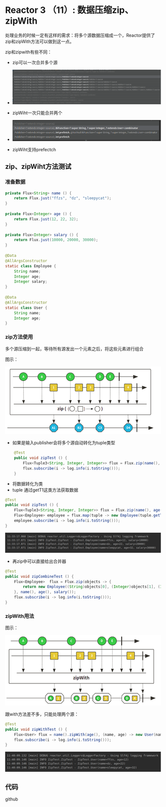 # Reactor 3 （11）: 数据压缩zip、zipWith

处理业务的时候一定有这样的需求：将多个源数据压缩成一个，Reactor提供了zip和zipWith方法可以做到这一点。

zip和zipwith有些不同：

+ zip可以一次合并多个源
+ ![image-20200809112519702](README.assets/image-20200809112519702.png)
+ zipWiht一次只能合并两个
+ ![image-20200809112459839](README.assets/image-20200809112459839.png)

+ zipWiht支持prefectch



## zip、zipWiht方法测试

### 准备数据

```java
private Flux<String> name () {
    return Flux.just("ffzs", "dz", "sleepycat");
}

private Flux<Integer> age () {
    return Flux.just(12, 22, 32);
}

private Flux<Integer> salary () {
    return Flux.just(10000, 20000, 30000);
}

@Data
@AllArgsConstructor
static class Employee {
    String name;
    Integer age;
    Integer salary;
}

@Data
@AllArgsConstructor
static class User {
    String name;
    Integer age;
}
```

### zip方法使用

多个源压缩到一起，等待所有源发出一个元素之后，将这些元素进行组合

图示：

![image-20200809105305329](README.assets/image-20200809105305329.png)

+ 如果是输入publisher会将多个源自动转化为tuple类型

```java
    @Test
    public void zipTest () {
        Flux<Tuple3<String, Integer, Integer>> flux = Flux.zip(name(), age(), salary());
        flux.subscribe(i -> log.info(i.toString()));
    }
```

+ 将数据转化为类
+ tuple 通过getT1这类方法获取数据

```java
@Test
public void zipTest () {
    Flux<Tuple3<String, Integer, Integer>> flux = Flux.zip(name(), age(), salary());
    Flux<Employee> employee = flux.map(tuple -> new Employee(tuple.getT1(), tuple.getT2(), tuple.getT3()));
    employee.subscribe(i -> log.info(i.toString()));
}
```

![image-20200809113408386](README.assets/image-20200809113408386.png)

+ 再zip中可以直接给出合并器

```java
@Test
public void zipCombineTest () {
    Flux<Employee>  flux = Flux.zip(objects -> {
        return new Employee((String)objects[0], (Integer)objects[1], (Integer)objects[2]);
    }, name(), age(), salary());
    flux.subscribe(i -> log.info(i.toString()));
}
```



### zipWith用法

图示：

![image-20200809113910832](README.assets/image-20200809113910832.png)

跟with方法差不多，只能处理两个源：

```java
@Test
public void zipWithTest () {
    Flux<User> flux = name().zipWith(age(), (name, age) -> new User(name, age));
    flux.subscribe(i -> log.info(i.toString()));
}
```

![image-20200809114017035](README.assets/image-20200809114017035.png)

## 代码

github